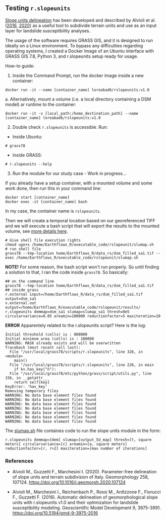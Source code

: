 
## Testing `r.slopeunits`

[Slope units delineation](http://geomorphology.irpi.cnr.it/tools/slope-units) has been developed and described by Alvioli et al. ([2016](https://gmd.copernicus.org/articles/9/3975/2016/), [2020](https://www.sciencedirect.com/science/article/pii/S0169555X20300969)) as a useful tool to subdivide terrain units and use as an input layer for landslide susceptibility analyses.

The usage of the software requires GRASS GIS, and it is designed to run ideally on a Linux environment. To bypass any difficulties regarding operating systems, I created a Docker Image of an Ubuntu interface with GRASS GIS 7.8, Python 3, and r.slopeunits setup ready for usage. 

How-to guide: 
  
1. Inside the Command Prompt, run the docker image inside a new container: 
```
docker run -it --name [container_name] loreabad6/rslopeunits:v1.0
```

  a. Alternatively, mount a volume (i.e. a local directory containing a DSM model) ar runtime to the container:
```
docker run -it -v [local_path:/home_destination_path] --name [container_name] loreabad6/rslopeunits:v1.0
```

2. Double check `r.slopeunits` is accessible. Run:
  - Inside Ubuntu:
  
```
# grass78
```
- Inside GRASS:
```
# r.slopeunits --help
```

3. Run the module for our study case - Work in progress...

If you already have a setup container, with a mounted volume and some work done, then run this in your command line:

```
docker start [container_name]
docker exec -it [container_name] bash
```
In my case, the container name is `rslopeunits`.

Then we will create a temporal location based on our georeferenced TIFF and we will execute a bash script that will export the results to the mounted volume, see [more details here](https://grass.osgeo.org/grass78/manuals/grass7.html#batch-jobs-with-the-exec-interface).


```
# Give shell file execution rights
chmod ugo+x /home/Earthflows_R/executable_code/rslopeunit/slumap.sh
# run shell file
grass78 --tmp-location home/Earthflows_R/data_rs/dsm_filled_sa1.tif --exec /home/Earthflows_R/executable_code/rslopeunit/slumap.sh
```

**NOTE!** For some reason, the bash script won't run properly. So until finding a solution to that, I ran the code inside `grass78`. So basically:

```
## on the command line
grass78 --tmp-location home/Earthflows_R/data_rs/dsm_filled_sa1.tif
## inside grass
r.external input=/home/Earthflows_R/data_rs/dsm_filled_sa1.tif output=dsm_sa1
v.external.out output=/home/Earthflows_R/executable_code/rslopeunit/results/
r.slopeunits demmap=dsm_sa1 slumap=slumap_sa1 thresh=8e5 circularvariance=0.05 areamin=100000 reductionfactor=5 maxiteration=10
```

**ERROR** Apparentely related to the r.slopeunits script? Here is the log:

```
Initial threshold (cells) is : 800000
Initial minimum area (cells) is : 100000
WARNING: MASK already exists and will be overwritten
Traceback (most recent call last):
  File "/usr/local/grass78/scripts/r.slopeunits", line 326, in <module>
    main()
  File "/usr/local/grass78/scripts/r.slopeunits", line 226, in main
    if kv.has_key("n"):
  File "/usr/local/grass78/etc/python/grass/script/utils.py", line 156, in __getattr__
    return self[key]
KeyError: 'has_key'
Removing temporary files
WARNING: No data base element files found
WARNING: No data base element files found
WARNING: No data base element files found
WARNING: No data base element files found
WARNING: No data base element files found
WARNING: No data base element files found
WARNING: No data base element files found
```

The [slumap.sh](slumap.sh) file containes code to run the slope units module in the form:

```
r.slopeunits demmap=[dem] slumap=[output_SU_map] thresh=[t, square meters] circularvariance=[c] areamin=[a, square meters] reductionfactor=[r, r>2] maxiteration=[max number of iterations]
```

### References

- Alvioli M., Guzzetti F., Marchesini I. (2020). Parameter-free delineation of slope units and terrain subdivision of Italy. Geomorphology 258, 107124. https://doi.org/10.1016/j.geomorph.2020.107124

- Alvioli M., Marchesini I., Reichenbach P., Rossi M., Ardizzone F., Fiorucci F., Guzzetti F. (2016). Automatic delineation of geomorphological slope units with r.slopeunits v1.0 and their optimization for landslide susceptibility modeling. Geoscientific Model Development 9, 3975-3991. https://doi.org/10.5194/gmd-9-3975-2016